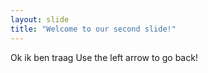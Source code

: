 ```yaml
---
layout: slide
title: "Welcome to our second slide!"
---
```

Ok ik ben traag
Use the left arrow to go back!
